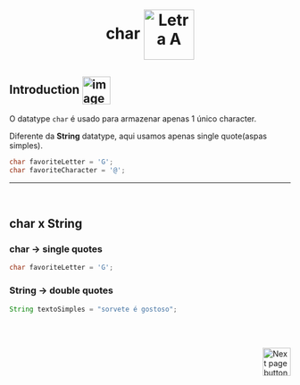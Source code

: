 <h1 align="center"> char <img src="https://cdn-icons-png.flaticon.com/512/8370/8370698.png" alt="Letra A" width="90px" align="center"></h1>


## Introduction <img src="https://cdn-icons-png.flaticon.com/512/1436/1436664.png" alt="imagem" width="50px" align="center">

O datatype `char` é usado para armazenar apenas 1 único character.

Diferente da **String** datatype, aqui usamos apenas single quote(aspas simples).


```java
char favoriteLetter = 'G';
char favoriteCharacter = '@';
```
<hr>
<br>

## char x String  

### char ->  single quotes
```java
char favoriteLetter = 'G';
```

### String ->  double quotes
```java
String textoSimples = "sorvete é gostoso";
```

<br>
<br>

<!-- Botão para próxima página -->
<a href="https://github.com/lGabrielDev/02.java/blob/main/Estudo/4.1.dataTypes/5.string.md"><img src="https://cdn-icons-png.flaticon.com/512/8175/8175884.png" alt="Next page button" width="50px" align="right"></a>
